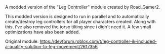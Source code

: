 A modded version of the "Leg Controller" module created by Road_Gamer2.

This modded version is designed to run in parallel and to automatically create/destroy leg controllers for all player characters created.
Along with this, i've also removed the torso tilting since i didn't need it. 
A few small optimizations have also been added.

Original module:
https://devforum.roblox.com/t/leg-controller-ik-included-a-quality-solution-to-leg-movement/2617356
